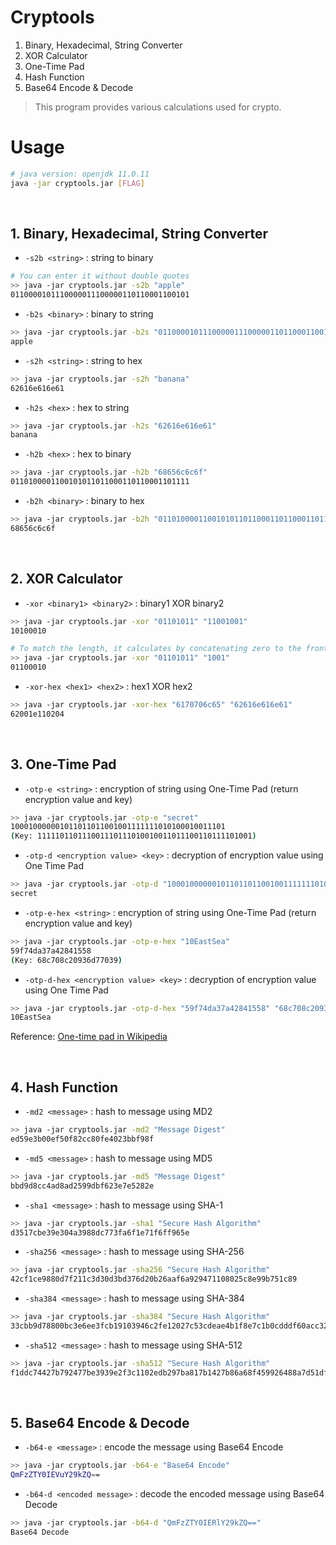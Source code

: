 # Cryptools

1. Binary, Hexadecimal, String Converter
2. XOR Calculator
3. One-Time Pad
4. Hash Function
5. Base64 Encode & Decode

> This program provides various calculations used for crypto.

# Usage

```Bash
# java version: openjdk 11.0.11
java -jar cryptools.jar [FLAG]
```

<br />

## 1. Binary, Hexadecimal, String Converter

- `-s2b <string>` :  string to binary
```Bash
# You can enter it without double quotes
>> java -jar cryptools.jar -s2b "apple"
0110000101110000011100000110110001100101
```

- `-b2s <binary>` :  binary to string
```Bash
>> java -jar cryptools.jar -b2s "0110000101110000011100000110110001100101"
apple
```

- `-s2h <string>` :  string to hex
```Bash
>> java -jar cryptools.jar -s2h "banana"
62616e616e61
```

- `-h2s <hex>` :  hex to string
```Bash
>> java -jar cryptools.jar -h2s "62616e616e61"
banana
```

- `-h2b <hex>` :  hex to binary
```Bash
>> java -jar cryptools.jar -h2b "68656c6c6f"
0110100001100101011011000110110001101111
```

- `-b2h <binary>` :  binary to hex
```Bash
>> java -jar cryptools.jar -b2h "0110100001100101011011000110110001101111"
68656c6c6f
```

<br />

## 2. XOR Calculator

- `-xor <binary1> <binary2>` :  binary1 XOR binary2
```Bash
>> java -jar cryptools.jar -xor "01101011" "11001001"
10100010

# To match the length, it calculates by concatenating zero to the front of the shorter binary
>> java -jar cryptools.jar -xor "01101011" "1001"    
01100010
```

- `-xor-hex <hex1> <hex2>` :  hex1 XOR hex2
```Bash
>> java -jar cryptools.jar -xor-hex "6170706c65" "62616e616e61"
62001e110204
```

<br />

## 3. One-Time Pad

- `-otp-e <string>` :  encryption of string using One-Time Pad (return encryption value and key)
```Bash
>> java -jar cryptools.jar -otp-e "secret"
100010000001011011011001001111111010100010011101
(Key: 111110110111001110111010010011011100110111101001)
```

- `-otp-d <encryption value> <key>` :  decryption of encryption value using One Time Pad
```Bash
>> java -jar cryptools.jar -otp-d "100010000001011011011001001111111010100010011101" "111110110111001110111010010011011100110111101001"
secret
```

- `-otp-e-hex <string>` :  encryption of string using One-Time Pad (return encryption value and key)
```Bash
>> java -jar cryptools.jar -otp-e-hex "10EastSea"
59f74da37a42841558
(Key: 68c708c20936d77039)
```

- `-otp-d-hex <encryption value> <key>` :  decryption of encryption value using One Time Pad
```Bash
>> java -jar cryptools.jar -otp-d-hex "59f74da37a42841558" "68c708c20936d77039"
10EastSea
```

Reference: [One-time pad in Wikipedia](https://en.wikipedia.org/wiki/One-time_pad)

<br />

## 4. Hash Function

- `-md2 <message>` :  hash to message using MD2
```Bash
>> java -jar cryptools.jar -md2 "Message Digest"
ed59e3b00ef50f82cc80fe4023bbf98f
```

- `-md5 <message>` :  hash to message using MD5
```Bash
>> java -jar cryptools.jar -md5 "Message Digest"
bbd9d8cc4ad8ad2599dbf623e7e5282e
```

- `-sha1 <message>` :  hash to message using SHA-1
```Bash
>> java -jar cryptools.jar -sha1 "Secure Hash Algorithm"
d3517cbe39e304a3988dc773fa6f1e71f6ff965e
```

- `-sha256 <message>` :  hash to message using SHA-256
```Bash
>> java -jar cryptools.jar -sha256 "Secure Hash Algorithm"
42cf1ce9880d7f211c3d30d3bd376d20b26aaf6a929471108025c8e99b751c89
```

- `-sha384 <message>` :  hash to message using SHA-384
```Bash
>> java -jar cryptools.jar -sha384 "Secure Hash Algorithm"
33cbb9d78800bc3e6ee3fcb19103946c2fe12027c53cdeae4b1f8e7c1b0cdddf60acc323a3dd17d44eea1bf6bd14fff9
```

- `-sha512 <message>` :  hash to message using SHA-512
```Bash
>> java -jar cryptools.jar -sha512 "Secure Hash Algorithm"
f1ddc74427b792477be3939e2f3c1102edb297ba817b1427b86a68f459926488a7d51df4db609dcfd801671fc25230e9889cf0ba6ea00c88d8b184001589188c
```

<br />

## 5. Base64 Encode & Decode

- `-b64-e <message>` :  encode the message using Base64 Encode
```Bash
>> java -jar cryptools.jar -b64-e "Base64 Encode"
QmFzZTY0IEVuY29kZQ==
```

- `-b64-d <encoded message>` :  decode the encoded message using Base64 Decode
```Bash
>> java -jar cryptools.jar -b64-d "QmFzZTY0IERlY29kZQ=="
Base64 Decode
```
